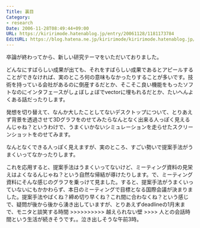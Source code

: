 ```yaml
---
Title: 裏目
Category:
- research
Date: 2006-11-28T08:49:44+09:00
URL: https://kiririmode.hatenablog.jp/entry/20061128/1181173784
EditURL: https://blog.hatena.ne.jp/kiririmode/kiririmode.hatenablog.jp/atom/entry/8454420450078217888
---
```


卒論が終わってから、新しい研究テーマをいただいておりました。


どんなにすばらしい成果が出ても、それをすばらしい成果であるとアピールすることができなければ、実のところ何の意味もなかったりすることが多いです。技術を持っている会社があるのに倒産するだとか、そこそこ良い機能をもったソフトなのにインタフェースがしょぼしょぼでvectorに埋もれるだとか、たいへんよくある話だったりします。


発想を切り替えて、なんか大したことしてないデスクトップについて、とりあえず背景を透過させて3Dグラフをのせてみたらなんとなく出来る人っぽく見えるんじゃね？というわけで、うまくいかないシミュレーションを走らせたスクリーンショットをのせてみます。

なんとなくできる人っぽく見えますが、実のところ、すごい勢いで提案手法がうまくいってなかったりします。


これを応用すると、提案手法はうまくいってないけど、ミーティング資料の見栄えはよくなるんじゃね？という自然な帰結が導けたりします。で、ミーティング資料にそんな感じのグラフを乗っけて見ました。すると、提案手法がうまくいっていないにもかかわらず、本日のミーティングで目標となる国際会議が決まりました。提案手法やばくね？締め切り早くね？これ間に合わなくね？という感じで、疑問が後から後から湧き出していますが、とりあえずdeadlineの1月末まで、モニタと談笑する時間 >>>>>>>>>> 越えられない壁 >>>> 人との会話時間という生活が続きそうです。。泣き出しそうな午前3時。 
